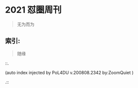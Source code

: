 # 2021 怼圈周刊
> 无为而为

## 索引:
> 随缘

::.



(auto index injected by 
PoL4DU v.200808.2342 by:ZoomQuiet
)

.::


